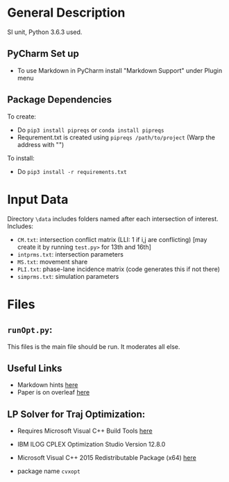 # General Description
SI unit, Python 3.6.3 used.

## PyCharm Set up
* To use Markdown in PyCharm install "Markdown Support" under Plugin menu

## Package Dependencies
To create:
* Do `pip3 install pipreqs` or `conda install pipreqs` 
* Requrement.txt is created using `pipreqs /path/to/project`
(Warp the address with "")

To install:
* Do `pip3 install -r requirements.txt`

# Input Data
Directory `\data` includes folders named after each intersection of interest. Includes:
* `CM.txt`: intersection conflict matrix (LLI: 1 if i,j are conflicting) [may create it by running `test.py>` for 13th and 16th]
* `intprms.txt`: intersection parameters
* `MS.txt`: movement share
* `PLI.txt`: phase-lane incidence matrix (code generates this if not there)
* `simprms.txt`: simulation parameters

# Files
## `runOpt.py`:
This files is the main file should be run. It moderates all else.


## Useful Links
* Markdown hints [here](https://github.com/adam-p/markdown-here/wiki/Markdown-Cheatsheet)
* Paper is on overleaf [here](https://www.overleaf.com/9570639sgrcxsbwcxxm)

## LP Solver for Traj Optimization:

* Requires Microsoft Visual C++ Build Tools [here](http://landinghub.visualstudio.com/visual-cpp-build-tools)
* IBM ILOG CPLEX Optimization Studio Version 12.8.0
* Microsoft Visual C++ 2015 Redistributable Package (x64) [here](https://www.microsoft.com/en-US/download/details.aspx?id=53587)

* package name `cvxopt`
